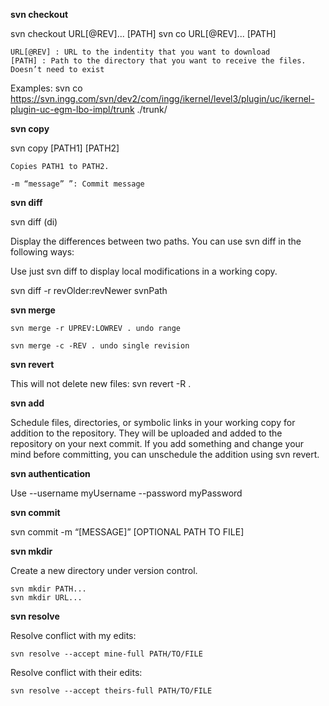 **svn checkout**

svn checkout URL[@REV]... [PATH]
svn co URL[@REV]... [PATH]

	URL[@REV] : URL to the indentity that you want to download
	[PATH] : Path to the directory that you want to receive the files. Doesn’t need to exist



Examples:
	 svn co https://svn.ingg.com/svn/dev2/com/ingg/ikernel/level3/plugin/uc/ikernel-plugin-uc-egm-lbo-impl/trunk ./trunk/


**svn copy**

svn copy [PATH1] [PATH2]

	Copies PATH1 to PATH2.

	-m “message” ”: Commit message


**svn diff**

svn diff (di)

Display the differences between two paths. You can use svn diff in the following ways:

Use just svn diff to display local modifications in a working copy.


svn diff -r revOlder:revNewer svnPath

**svn merge**

	svn merge -r UPREV:LOWREV . undo range

	svn merge -c -REV . undo single revision


**svn revert**

This will not delete new files:
	svn revert -R .


**svn add**



Schedule files, directories, or symbolic links in your working copy for addition to the repository. They will be uploaded and added to the repository on your next commit. If you add something and change your mind before committing, you can unschedule the addition using svn revert.

**svn authentication**

Use 
--username myUsername --password myPassword


**svn commit**

svn commit -m “[MESSAGE]” [OPTIONAL PATH TO FILE]

**svn mkdir**

Create a new directory under version control.

    svn mkdir PATH...
    svn mkdir URL...

**svn resolve**

Resolve conflict with my edits:

    svn resolve --accept mine-full PATH/TO/FILE

Resolve conflict with their edits:

    svn resolve --accept theirs-full PATH/TO/FILE
